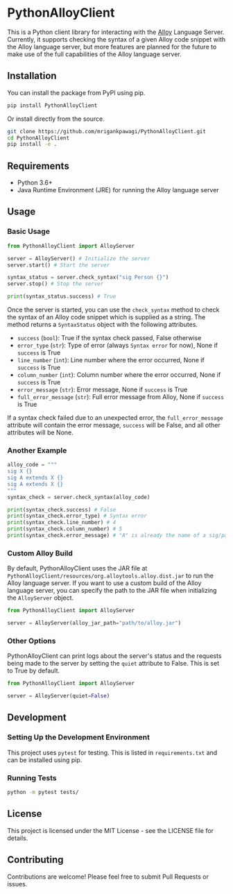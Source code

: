 # PythonAlloyClient

This is a Python client library for interacting with the [Alloy](https://github.com/AlloyTools/org.alloytools.alloy) Language Server. Currently, it supports checking the syntax of a given Alloy code snippet with the Alloy language server, but more features are planned for the future to make use of the full capabilities of the Alloy language server.

## Installation

You can install the package from PyPI using pip.

```bash
pip install PythonAlloyClient
```

Or install directly from the source.

```bash
git clone https://github.com/mrigankpawagi/PythonAlloyClient.git
cd PythonAlloyClient
pip install -e .
```

## Requirements

- Python 3.6+
- Java Runtime Environment (JRE) for running the Alloy language server

## Usage

### Basic Usage

```python
from PythonAlloyClient import AlloyServer

server = AlloyServer() # Initialize the server
server.start() # Start the server

syntax_status = server.check_syntax("sig Person {}")
server.stop() # Stop the server

print(syntax_status.success) # True
```

Once the server is started, you can use the `check_syntax` method to check the syntax of an Alloy code snippet which is supplied as a string. The method returns a `SyntaxStatus` object with the following attributes.

- `success` (`bool`): True if the syntax check passed, False otherwise
- `error_type` (`str`): Type of error (always `Syntax error` for now), None if `success` is True
- `line_number` (`int`): Line number where the error occurred, None if `success` is True
- `column_number` (`int`): Column number where the error occurred, None if `success` is True
- `error_message` (`str`): Error message, None if `success` is True
- `full_error_message` (`str`): Full error message from Alloy, None if `success` is True

If a syntax check failed due to an unexpected error, the `full_error_message` attribute will contain the error message, `success` will be False, and all other attributes will be None.

### Another Example

```python
alloy_code = """
sig X {}
sig A extends X {}
sig A extends X {}
"""
syntax_check = server.check_syntax(alloy_code)

print(syntax_check.success) # False
print(syntax_check.error_type) # Syntax error
print(syntax_check.line_number) # 4
print(syntax_check.column_number) # 5
print(syntax_check.error_message) # "A" is already the name of a sig/parameter in this module.
```

### Custom Alloy Build

By default, PythonAlloyClient uses the JAR file at `PythonAlloyClient/resources/org.alloytools.alloy.dist.jar` to run the Alloy language server. If you want to use a custom build of the Alloy language server, you can specify the path to the JAR file when initializing the `AlloyServer` object.

```python
from PythonAlloyClient import AlloyServer

server = AlloyServer(alloy_jar_path="path/to/alloy.jar")
```

### Other Options

PythonAlloyClient can print logs about the server's status and the requests being made to the server by setting the `quiet` attribute to False. This is set to True by default.

```python
from PythonAlloyClient import AlloyServer

server = AlloyServer(quiet=False)
```

## Development

### Setting Up the Development Environment

This project uses `pytest` for testing. This is listed in `requirements.txt` and can be installed using pip.

### Running Tests

```bash
python -m pytest tests/
```

## License

This project is licensed under the MIT License - see the LICENSE file for details.

## Contributing

Contributions are welcome! Please feel free to submit Pull Requests or issues.
